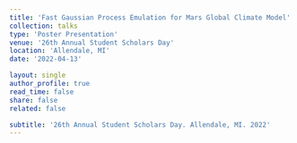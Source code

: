```yaml
---
title: 'Fast Gaussian Process Emulation for Mars Global Climate Model'
collection: talks
type: 'Poster Presentation'
venue: '26th Annual Student Scholars Day'
location: 'Allendale, MI'
date: '2022-04-13'

layout: single
author_profile: true
read_time: false
share: false
related: false

subtitle: '26th Annual Student Scholars Day. Allendale, MI. 2022'
---
```


<!-- No additional details provided. -->
